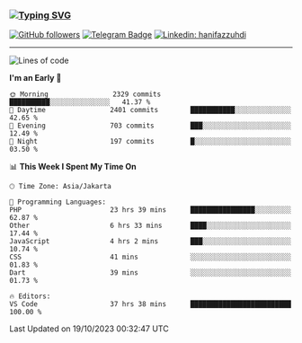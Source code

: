 ### [![Typing SVG](https://readme-typing-svg.herokuapp.com?font=lato&size=22&lines=Hi+There+👋)](https://git.io/typing-svg) 

[![GitHub followers](https://img.shields.io/github/followers/hanifazzuhdi?label=Follow&style=social)](https://github.com/hanifazzuhdi/?tab=follow) 
[![Telegram Badge](https://img.shields.io/badge/-hanif0198-blue?style=social&logo=telegram&link=https://www.t.me/hanif0198/)](https://www.t.me/hanif0198/) 
[![Linkedin: hanifazzuhdi](https://img.shields.io/badge/-hanifazzuhdi-blue?style=flat-square&logo=Linkedin&logoColor=white&link=https://www.linkedin.com/in/hanif-az-zuhdi-69688019b/)](https://www.linkedin.com/in/hanif-az-zuhdi-69688019b/) 

<hr/>

<!--START_SECTION:waka-->
![Lines of code](https://img.shields.io/badge/From%20Hello%20World%20I%27ve%20Written-35.6%20million%20lines%20of%20code-blue)

**I'm an Early 🐤** 

```text
🌞 Morning                2329 commits        ██████████░░░░░░░░░░░░░░░   41.37 % 
🌆 Daytime                2401 commits        ███████████░░░░░░░░░░░░░░   42.65 % 
🌃 Evening                703 commits         ███░░░░░░░░░░░░░░░░░░░░░░   12.49 % 
🌙 Night                  197 commits         █░░░░░░░░░░░░░░░░░░░░░░░░   03.50 % 
```


📊 **This Week I Spent My Time On** 

```text
🕑︎ Time Zone: Asia/Jakarta

💬 Programming Languages: 
PHP                      23 hrs 39 mins      ████████████████░░░░░░░░░   62.87 % 
Other                    6 hrs 33 mins       ████░░░░░░░░░░░░░░░░░░░░░   17.44 % 
JavaScript               4 hrs 2 mins        ███░░░░░░░░░░░░░░░░░░░░░░   10.74 % 
CSS                      41 mins             ░░░░░░░░░░░░░░░░░░░░░░░░░   01.83 % 
Dart                     39 mins             ░░░░░░░░░░░░░░░░░░░░░░░░░   01.73 % 

🔥 Editors: 
VS Code                  37 hrs 38 mins      █████████████████████████   100.00 % 
```


 Last Updated on 19/10/2023 00:32:47 UTC
<!--END_SECTION:waka-->
